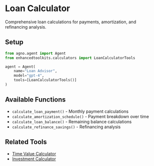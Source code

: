 # Loan Calculator

Comprehensive loan calculations for payments, amortization, and refinancing analysis.

## Setup

```python
from agno.agent import Agent
from enhancedtoolkits.calculators import LoanCalculatorTools

agent = Agent(
    name="Loan Advisor",
    model="gpt-4",
    tools=[LoanCalculatorTools()]
)
```

## Available Functions

- `calculate_loan_payment()` - Monthly payment calculations
- `calculate_amortization_schedule()` - Payment breakdown over time
- `calculate_loan_balance()` - Remaining balance calculations
- `calculate_refinance_savings()` - Refinancing analysis

## Related Tools

- [Time Value Calculator](time-value.md)
- [Investment Calculator](investment.md)